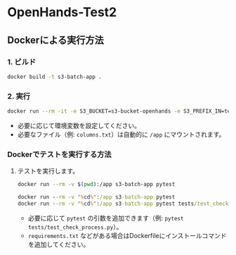 # OpenHands-Test2

## Dockerによる実行方法

### 1. ビルド

```sh
docker build -t s3-batch-app .
```

### 2. 実行

```sh
docker run --rm -it -e S3_BUCKET=s3-bucket-openhands -e S3_PREFIX_IN=test_data -e S3_PREFIX_OUT=zip -e LOCAL_S3_DIR=/tmp/s3_data -e LOCAL_CHECK_DIR=/tmp/data -e COLUMNS_FILE=columns.txt -e TARGET_YMD=2025-06-13   -v "%cd%":/app   -v "%cd%"/tmp/s3_data:/tmp/s3_data   -v "%cd%"/tmp/data:/tmp/data s3-batch-app

```

- 必要に応じて環境変数を設定してください。
- 必要なファイル（例: `columns.txt`）は自動的に `/app` にマウントされます。


### Dockerでテストを実行する方法

1. テストを実行します。

    ```sh
    docker run --rm -v $(pwd):/app s3-batch-app pytest
    ```

    ```cmd
    docker run --rm -v "%cd%":/app s3-batch-app pytest
    docker run --rm -v "%cd%":/app s3-batch-app pytest tests/test_check_process.py
    ```
    - 必要に応じて `pytest` の引数を追加できます（例: `pytest tests/test_check_process.py`）。
    - `requirements.txt` などがある場合はDockerfileにインストールコマンドを追加してください。

